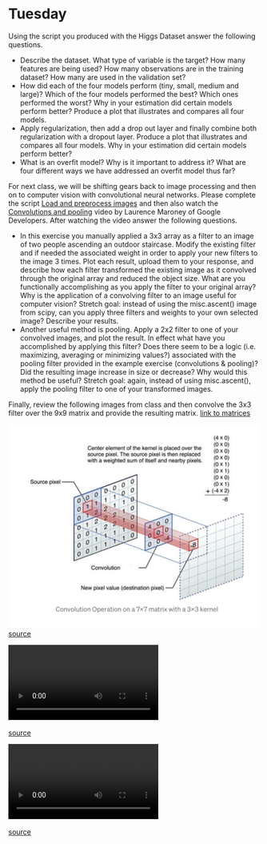 # Tuesday

Using the script you produced with the Higgs Dataset answer the following questions.

- Describe the dataset.  What type of variable is the target?  How many features are being used? How many observations are in the training dataset?  How many are used in the validation set?
- How did each of the four models perform (tiny, small, medium and large)?  Which of the four models performed the best?  Which ones performed the worst?  Why in your estimation did certain models perform better?  Produce a plot that illustrates and compares all four models.
- Apply regularization, then add a drop out layer and finally combine both regularization with a dropout layer.  Produce a plot that illustrates and compares all four models.  Why in your estimation did certain models perform better?
- What is an overfit model?  Why is it important to address it?  What are four different ways we have addressed an overfit model thus far?

For next class, we will be shifting gears back to image processing and then on to computer vision with convolutional neural networks.  Please complete the script [Load and preprocess images](https://www.tensorflow.org/tutorials/load_data/images) and then also watch the [Convolutions and pooling](https://www.youtube.com/watch?v=PCgLmzkRM38) video by Laurence Maroney of Google Developers.  After watching the video answer the following questions.
- In this exercise you manually applied a 3x3 array as a filter to an image of two people ascending an outdoor staircase.  Modify the existing filter and if needed the associated weight in order to apply your new filters to the image 3 times.  Plot each result, upload them to your response, and describe how each filter transformed the existing image as it convolved through the original array and reduced the object size.  What are you functionally accomplishing as you apply the filter to your original array?  Why is the application of a convolving filter to an image useful for computer vision?  Stretch goal: instead of using the misc.ascent() image from scipy, can you apply three filters and weights to your own selected image?  Describe your results.
- Another useful method is pooling.  Apply a 2x2 filter to one of your convolved images, and plot the result.  In effect what have you accomplished by applying this filter?  Does there seem to be a logic (i.e. maximizing, averaging or minimizing values?) associated with the pooling filter provided in the example exercise (convolutions & pooling)?  Did the resulting image increase in size or decrease?  Why would this method be useful?  Stretch goal:  again, instead of using misc.ascent(), apply the pooling filter to one of your transformed images.

Finally, review the following images from class and then convolve the 3x3 filter over the 9x9 matrix and provide the resulting matrix. [link to matrices](https://github.com/tyler-frazier/applied_machine_learning/blob/master/dailies/cnn_xtra_q.png) 

![new project window](images/convolve2.png) [source](https://medium.com/@bdhuma/6-basic-things-to-know-about-convolution-daef5e1bc411)  

![new project window](images/convolving.mp4)  

[source](https://towardsdatascience.com/a-comprehensive-guide-to-convolutional-neural-networks-the-eli5-way-3bd2b1164a53)

![new project window](images/maxpooling.mp4)  

[source](https://towardsdatascience.com/a-simple-guide-to-convolutional-neural-networks-751789e7bd88)

